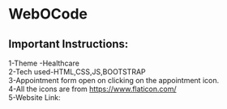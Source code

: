 # WebOCode

## Important Instructions: <br>


1-Theme -Healthcare <br>
2-Tech used-HTML,CSS,JS,BOOTSTRAP<br>
3-Appointment form open on clicking on the appointment icon.<br>
4-All the icons are from https://www.flaticon.com/ <br>
5-Website Link: 


